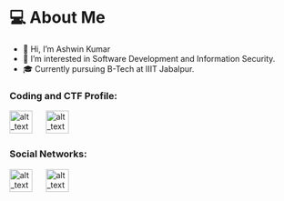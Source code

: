 # 💻 About Me

- 👋 Hi, I’m Ashwin Kumar
- 👀 I’m interested in Software Development and Information Security.
- 🎓 Currently pursuing B-Tech at IIIT Jabalpur.


### Coding and CTF Profile:

[<img alt="alt_text" width="40px" src="https://leetcode.com/static/images/LeetCode_logo_rvs.png" />](https://leetcode.com/BT-7274/) &nbsp;&nbsp;&nbsp;&nbsp;   [<img alt="alt_text" width="40px" src="https://www.svgrepo.com/show/331423/hack-the-box.svg" />](https://app.hackthebox.com/profile/279478)

### Social Networks:
[<img alt="alt_text" width="40px" src="https://camo.githubusercontent.com/8c244a7a7b8a6e767d241c9a6c5e1b5e13ea693770c52bbc3fe564ba4044a4c9/68747470733a2f2f63646e2d69636f6e732d706e672e666c617469636f6e2e636f6d2f3531322f3137342f3137343835372e706e67" />](https://www.linkedin.com/in/ashwin-kumar-874453193/) &nbsp;&nbsp;&nbsp;&nbsp;  [<img alt="alt_text" width="40px" src="https://camo.githubusercontent.com/52236c55f6117e35021b99656dcec5848035f7f8d8cb7a55c918c1f0cceccd97/68747470733a2f2f63646e2d69636f6e732d706e672e666c617469636f6e2e636f6d2f3531322f3137342f3137343835352e706e67" />](https://www.instagram.com/its_ashwink/)
